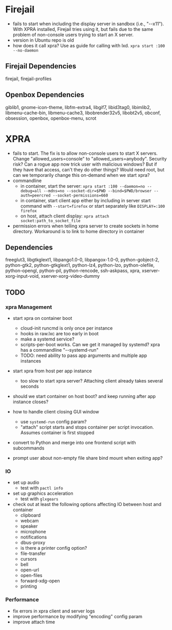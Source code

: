# Firejail

* fails to start when including the display server in sandbox (i.e., "--x11"). With XPRA installed, Firejail tries using it, but fails due to the same problem of non-console users trying to start an X server.
* version in Ubuntu repo is old
* how does it call xpra? Use as guide for calling with lxd. `xpra start :100 --no-daemon`

## Firejail Dependencies

firejail, firejail-profiles

## Openbox Dependencies

giblib1, gnome-icon-theme, libfm-extra4, libgif7, libid3tag0, libimlib2, libmenu-cache-bin, libmenu-cache3, libobrender32v5, libobt2v5, obconf, obsession, openbox, openbox-menu, scrot

# XPRA

* fails to start. The fix is to allow non-console users to start X servers. Change "allowed_users=console" to "allowed_users=anybody". Security risk? Can a rogue app now trick user with malicious windows? But if they have that access, can't they do other things? Would need root, but can we temporarily change this on-demand when we start xpra?
* commandline
  * in container, start the server: `xpra start :100 --daemon=no --debug=all --mdns=no --socket-dir=$PWD --bind=$PWD/browser --auth=peercred --socket-permissions=660`
  * in container, start client app either by including in server start command with `--start=firefox` or start separately like `DISPLAY=:100 firefox`
  * on host, attach client display: `xpra attach socket:path_to_socket_file`
* permission errors when telling xpra server to create sockets in home directory. Workaround is to link to home directory in container

## Dependencies

freeglut3, libgtkglext1, libpango1.0-0, libpangox-1.0-0, python-gobject-2, python-gtk2, python-gtkglext1, python-lz4, python-lzo, python-olefile, python-opengl, python-pil, python-rencode, ssh-askpass, xpra, xserver-xorg-input-void, xserver-xorg-video-dummy

## TODO
### xpra Management
* start xpra on container boot
  * cloud-init runcmd is only once per instance
  * hooks in raw.lxc are too early in boot
  * make a systemd service?
  * scripts-per-boot works. Can we get it managed by systemd? xpra has a commandline "--systemd-run"
  * TODO: need ability to pass app arguments and multiple app instances
* start xpra from host per app instance
  * too slow to start xpra server? Attaching client already takes several seconds

* should we start container on host boot? and keep running after app instance closes?
* how to handle client closing GUI window
  * use `systemd-run` config param?
  * "attach" script starts and stops container per script invocation. Assumes container is first stopped
* convert to Python and merge into one frontend script with subcommands
* prompt user about non-empty file share bind mount when exiting app?

### IO
* set up audio
  * test with `pactl info`
* set up graphics acceleration
  * test with `glxgears`
* check out at least the following options affecting IO between host and container
  * clipboard
  * webcam
  * speaker
  * microphone
  * notifications
  * dbus-proxy
  * is there a printer config option?
  * file-transfer
  * cursors
  * bell
  * open-url
  * open-files
  * forward-xdg-open
  * printing

### Performance
* fix errors in xpra client and server logs
* improve performance by modifying "encoding" config param
* improve attach time

